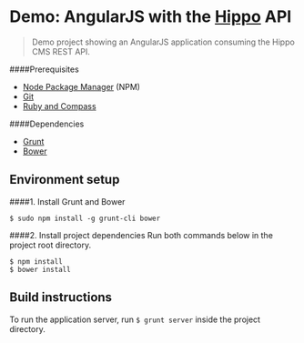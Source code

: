 Demo: AngularJS with the [Hippo](http://www.onehippo.com/en) API
================================================================

> Demo project showing an AngularJS application consuming the Hippo CMS REST API.

####Prerequisites

* [Node Package Manager](https://npmjs.org/) (NPM)
* [Git](http://git-scm.com/)
* [Ruby and Compass](http://compass-style.org/install/)

####Dependencies

* [Grunt](http://gruntjs.com/)
* [Bower](http://bower.io/)

## Environment setup
####1. Install Grunt and Bower

    $ sudo npm install -g grunt-cli bower
    
####2. Install project dependencies
Run both commands below in the project root directory.

    $ npm install
    $ bower install

## Build instructions
To run the application server, run `$ grunt server` inside the project directory.
